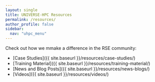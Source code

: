 ```yaml
---
layout: single  
title: UNIVERSE-HPC Resources
permalink: /resources/
author_profile: false
sidebar:
  nav: "uhpc_menu"
---
```


 Check out how we mmake a difference in the RSE community:
 
 
 - [Case Studies]({{ site.baseurl }}/resources/case-studies/)
 - [Training Material]({{ site.baseurl }}/resources/training-material/)
 - [News and Blog Posts]({{ site.baseurl }}/resources/news-blogs/)
 - [Videos]({{ site.baseurl }}/resources/videos/)
